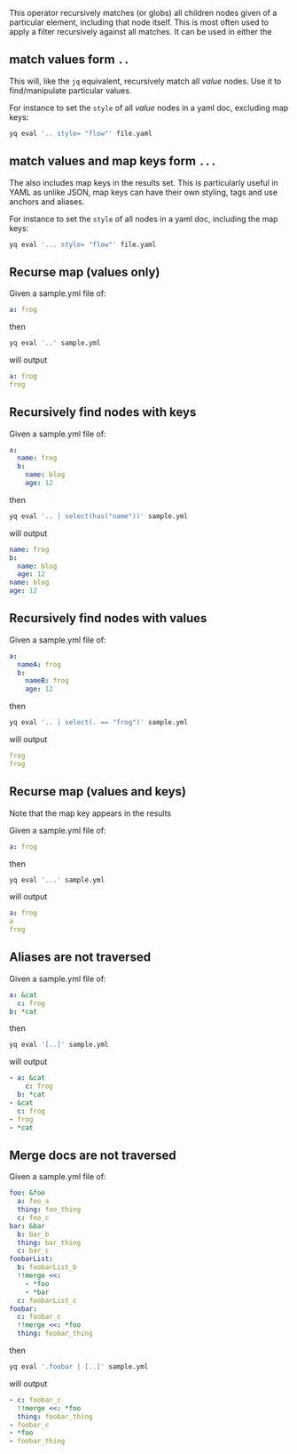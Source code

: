 This operator recursively matches (or globs) all children nodes given of a particular element, including that node itself. This is most often used to apply a filter recursively against all matches. It can be used in either the 

## match values form `..`
This will, like the `jq` equivalent, recursively match all _value_ nodes. Use it to find/manipulate particular values.

For instance to set the `style` of all _value_ nodes in a yaml doc, excluding map keys:

```bash
yq eval '.. style= "flow"' file.yaml
```

## match values and map keys form `...`
The also includes map keys in the results set. This is particularly useful in YAML as unlike JSON, map keys can have their own styling, tags and use anchors and aliases.

For instance to set the `style` of all nodes in a yaml doc, including the map keys:

```bash
yq eval '... style= "flow"' file.yaml
```
## Recurse map (values only)
Given a sample.yml file of:
```yaml
a: frog
```
then
```bash
yq eval '..' sample.yml
```
will output
```yaml
a: frog
frog
```

## Recursively find nodes with keys
Given a sample.yml file of:
```yaml
a:
  name: frog
  b:
    name: blog
    age: 12
```
then
```bash
yq eval '.. | select(has("name"))' sample.yml
```
will output
```yaml
name: frog
b:
  name: blog
  age: 12
name: blog
age: 12
```

## Recursively find nodes with values
Given a sample.yml file of:
```yaml
a:
  nameA: frog
  b:
    nameB: frog
    age: 12
```
then
```bash
yq eval '.. | select(. == "frog")' sample.yml
```
will output
```yaml
frog
frog
```

## Recurse map (values and keys)
Note that the map key appears in the results

Given a sample.yml file of:
```yaml
a: frog
```
then
```bash
yq eval '...' sample.yml
```
will output
```yaml
a: frog
a
frog
```

## Aliases are not traversed
Given a sample.yml file of:
```yaml
a: &cat
  c: frog
b: *cat
```
then
```bash
yq eval '[..]' sample.yml
```
will output
```yaml
- a: &cat
    c: frog
  b: *cat
- &cat
  c: frog
- frog
- *cat
```

## Merge docs are not traversed
Given a sample.yml file of:
```yaml
foo: &foo
  a: foo_a
  thing: foo_thing
  c: foo_c
bar: &bar
  b: bar_b
  thing: bar_thing
  c: bar_c
foobarList:
  b: foobarList_b
  !!merge <<:
    - *foo
    - *bar
  c: foobarList_c
foobar:
  c: foobar_c
  !!merge <<: *foo
  thing: foobar_thing
```
then
```bash
yq eval '.foobar | [..]' sample.yml
```
will output
```yaml
- c: foobar_c
  !!merge <<: *foo
  thing: foobar_thing
- foobar_c
- *foo
- foobar_thing
```

